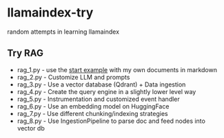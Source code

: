 # llamaindex-try
random attempts in learning llamaindex

## Try RAG
* rag_1.py - use the [start example](https://docs.llamaindex.ai/en/stable/getting_started/starter_example/) with my own documents in markdown
* rag_2.py - Customize LLM and prompts
* rag_3.py - Use a vector database (Qdrant) + Data ingestion
* rag_4.py - Create the query engine in a slightly lower level way
* rag_5.py - Instrumentation and customized event handler
* rag_6.py - Use an embedding model on HuggingFace
* rag_7.py - Use different chunking/indexing strategies
* rag_8.py - Use IngestionPipeline to parse doc and feed nodes into vector db
